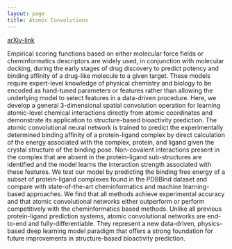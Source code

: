 ```yaml
---
layout: page
title: Atomic Convolutions
---
```

[arXiv-link](https://arxiv.org/abs/1703.10603)


Empirical scoring functions based on either molecular force fields or cheminformatics descriptors are widely used, in conjunction with molecular docking, during the early stages of drug discovery to predict potency and binding affinity of a drug-like molecule to a given target. These models require expert-level knowledge of physical chemistry and biology to be encoded as hand-tuned parameters or features rather than allowing the underlying model to select features in a data-driven procedure. Here, we develop a general 3-dimensional spatial convolution operation for learning atomic-level chemical interactions directly from atomic coordinates and demonstrate its application to structure-based bioactivity prediction. The atomic convolutional neural network is trained to predict the experimentally determined binding affinity of a protein-ligand complex by direct calculation of the energy associated with the complex, protein, and ligand given the crystal structure of the binding pose. Non-covalent interactions present in the complex that are absent in the protein-ligand sub-structures are identified and the model learns the interaction strength associated with these features. We test our model by predicting the binding free energy of a subset of protein-ligand complexes found in the PDBBind dataset and compare with state-of-the-art cheminformatics and machine learning-based approaches. We find that all methods achieve experimental accuracy and that atomic convolutional networks either outperform or perform competitively with the cheminformatics based methods. Unlike all previous protein-ligand prediction systems, atomic convolutional networks are end-to-end and fully-differentiable. They represent a new data-driven, physics-based deep learning model paradigm that offers a strong foundation for future improvements in structure-based bioactivity prediction.

